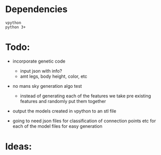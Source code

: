 # Dependencies
`vpython`  
`python 3+`

# Todo:
- incorporate genetic code  
  - input json with info?
  - amt legs, body height, color, etc  
- no mans sky generation algo test  
  - instead of generating each of the features we take pre existing features and randomly put them together

- output the models created in vpython to an stl file
- going to need json files for classification of connection points etc for each of the model files for easy generation

# Ideas: